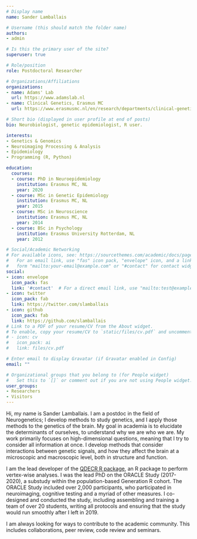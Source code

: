 ```yaml
---
# Display name
name: Sander Lamballais

# Username (this should match the folder name)
authors:
- admin

# Is this the primary user of the site?
superuser: true

# Role/position
role: Postdoctoral Researcher

# Organizations/Affiliations
organizations:
- name: Adams' Lab
  url: https://www.adamslab.nl
- name: Clinical Genetics, Erasmus MC
  url: https://www.erasmusmc.nl/en/research/departments/clinical-genetics

# Short bio (displayed in user profile at end of posts)
bio: Neurobiologist, genetic epidemiologist, R user.

interests:
- Genetics & Genomics
- Neuroimaging Processing & Analysis
- Epidemiology
- Programming (R, Python)

education:
  courses:
  - course: PhD in Neuroepidemiology
    institution: Erasmus MC, NL
    year: 2020
  - course: MSc in Genetic Epidemiology
    institution: Erasmus MC, NL
    year: 2015
  - course: MSc in Neuroscience
    institution: Erasmus MC, NL
    year: 2014
  - course: BSc in Psychology
    institution: Erasmus University Rotterdam, NL
    year: 2012

# Social/Academic Networking
# For available icons, see: https://sourcethemes.com/academic/docs/page-builder/#icons
#   For an email link, use "fas" icon pack, "envelope" icon, and a link in the
#   form "mailto:your-email@example.com" or "#contact" for contact widget.
social:
- icon: envelope
  icon_pack: fas
  link: '#contact'  # For a direct email link, use "mailto:test@example.org".
- icon: twitter
  icon_pack: fab
  link: https://twitter.com/slamballais
- icon: github
  icon_pack: fab
  link: https://github.com/slamballais
# Link to a PDF of your resume/CV from the About widget.
# To enable, copy your resume/CV to `static/files/cv.pdf` and uncomment the lines below.
# - icon: cv
#   icon_pack: ai
#   link: files/cv.pdf

# Enter email to display Gravatar (if Gravatar enabled in Config)
email: ""

# Organizational groups that you belong to (for People widget)
#   Set this to `[]` or comment out if you are not using People widget.
user_groups:
- Researchers
- Visitors
---
```


Hi, my name is Sander Lamballais. I am a postdoc in the field of Neurogenetics; I develop methods to study genetics, and I apply those methods to the genetics of the brain. My goal in academia is to elucidate the determinants of ourselves, to understand why we are who we are. My work primarily focuses on high-dimensional questions, meaning that I try to consider all information at once. I develop methods that consider interactions between genetic signals, and how they affect the brain at a microscopic and macroscopic level, both in structure and function. 

I am the lead developer of the [QDECR R package](https://qdecr.com), an R package to perform vertex-wise analyses. I was the lead PhD on the ORACLE Study (2017-2020), a substudy within the population-based Generation R cohort. The ORACLE Study included over 2,000 participants, who participated in neuroimaging, cognitive testing and a myriad of other measures. I co-designed and conducted the study, including assembling and training a team of over 20 students, writing all protocols and ensuring that the study would run smoothly after I left in 2019. 

I am always looking for ways to contribute to the academic community. This includes collaborations, peer review, code review and seminars.
